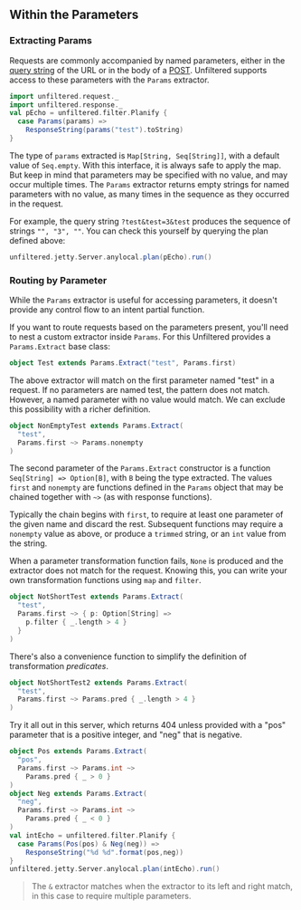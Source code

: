 Within the Parameters
---------------------

### Extracting Params

Requests are commonly accompanied by named parameters, either in the
[query string][query] of the URL or in the body of a
[POST][post]. Unfiltered supports access to these parameters with the
`Params` extractor.

[query]: https://en.wikipedia.org/wiki/Query_string
[post]: https://en.wikipedia.org/wiki/POST_%28HTTP%29#Use_for_submitting_web_forms

```scala
import unfiltered.request._
import unfiltered.response._
val pEcho = unfiltered.filter.Planify {
  case Params(params) =>
    ResponseString(params("test").toString)
}
```

The type of `params` extracted is `Map[String, Seq[String]]`, with a
default value of `Seq.empty`. With this interface, it is always safe
to apply the map. But keep in mind that parameters may be specified
with no value, and may occur multiple times. The `Params` extractor
returns empty strings for named parameters with no value, as many
times in the sequence as they occurred in the request.

For example, the query string `?test&test=3&test` produces the
sequence of strings `"", "3", ""`. You can check this yourself by
querying the plan defined above:

```scala
unfiltered.jetty.Server.anylocal.plan(pEcho).run()
```

### Routing by Parameter

While the `Params` extractor is useful for accessing parameters, it
doesn't provide any control flow to an intent partial function.

If you want to route requests based on the parameters present, you'll
need to nest a custom extractor inside `Params`. For this Unfiltered
provides a `Params.Extract` base class:


```scala
object Test extends Params.Extract("test", Params.first)
```

The above extractor will match on the first parameter named "test" in
a request. If no parameters are named test, the pattern does not
match. However, a named parameter with no value would match. We can
exclude this possibility with a richer definition.

```scala
object NonEmptyTest extends Params.Extract(
  "test",
  Params.first ~> Params.nonempty
)
```

The second parameter of the `Params.Extract` constructor is a function
`Seq[String] => Option[B]`, with `B` being the type extracted. The
values `first` and `nonempty` are functions defined in the `Params`
object that may be chained together with `~>` (as with response
functions).

Typically the chain begins with `first`, to require at least one
parameter of the given name and discard the rest. Subsequent functions
may require a `nonempty` value as above, or produce a `trimmed`
string, or an `int` value from the string.

When a parameter transformation function fails, `None` is produced and
the extractor does not match for the request. Knowing this, you can
write your own transformation functions using `map` and `filter`.

```scala
object NotShortTest extends Params.Extract(
  "test",
  Params.first ~> { p: Option[String] =>
    p.filter { _.length > 4 }
  }
)
```

There's also a convenience function to simplify the definition of
transformation *predicates*.

```scala
object NotShortTest2 extends Params.Extract(
  "test",
  Params.first ~> Params.pred { _.length > 4 }
)
```

Try it all out in this server, which returns 404 unless provided with
a "pos" parameter that is a positive integer, and "neg" that is
negative.

```scala
object Pos extends Params.Extract(
  "pos",
  Params.first ~> Params.int ~>
    Params.pred { _ > 0 }
)
object Neg extends Params.Extract(
  "neg",
  Params.first ~> Params.int ~>
    Params.pred { _ < 0 }
)
val intEcho = unfiltered.filter.Planify {
  case Params(Pos(pos) & Neg(neg)) =>
    ResponseString("%d %d".format(pos,neg))
}
unfiltered.jetty.Server.anylocal.plan(intEcho).run()
```

> The `&` extractor matches when the extractor to its left and right
  match, in this case to require multiple parameters.
